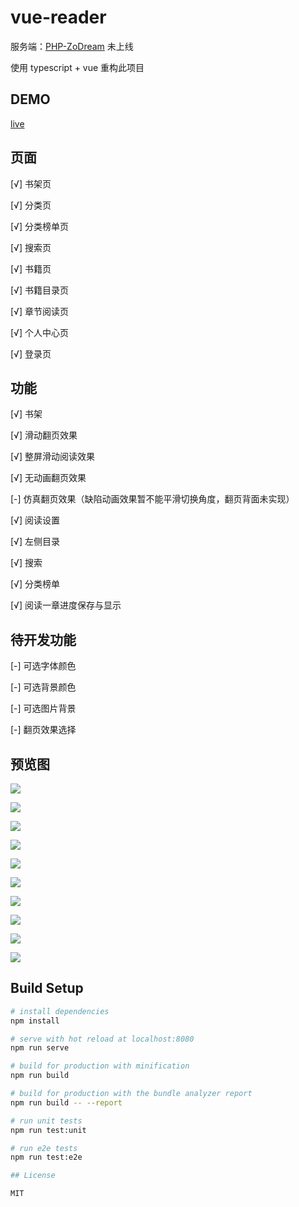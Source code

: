 # vue-reader

服务端：[PHP-ZoDream](https://github.com/zx648383079/PHP-ZoDream/tree/master/Module/Book) 未上线

使用 typescript + vue 重构此项目

## DEMO

[live](https://zodream.cn/demo/reader)

## 页面

[√] 书架页

[√] 分类页

[√] 分类榜单页

[√] 搜索页

[√] 书籍页

[√] 书籍目录页

[√] 章节阅读页

[√] 个人中心页

[√] 登录页


## 功能

[√] 书架

[√] 滑动翻页效果

[√] 整屏滑动阅读效果

[√] 无动画翻页效果

[-] 仿真翻页效果（缺陷动画效果暂不能平滑切换角度，翻页背面未实现）

[√] 阅读设置

[√] 左侧目录

[√] 搜索

[√] 分类榜单

[√] 阅读一章进度保存与显示

## 待开发功能

[-]  可选字体颜色

[-]  可选背景颜色

[-]  可选图片背景

[-]  翻页效果选择

## 预览图

![](screen/1.png)

![](screen/2.png)

![](screen/3.png)

![](screen/4.png)

![](screen/5.png)

![](screen/6.png)

![](screen/7.png)

![](screen/8.png)

![](screen/9.png)

![](screen/1.gif)


## Build Setup

``` bash
# install dependencies
npm install

# serve with hot reload at localhost:8080
npm run serve

# build for production with minification
npm run build

# build for production with the bundle analyzer report
npm run build -- --report

# run unit tests
npm run test:unit

# run e2e tests
npm run test:e2e

## License

MIT
